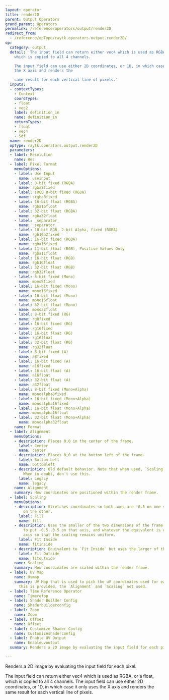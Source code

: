 ```yaml
---
layout: operator
title: render2D
parent: Output Operators
grand_parent: Operators
permalink: /reference/operators/output/render2D
redirect_from:
  - /reference/opType/raytk.operators.output.render2D/
op:
  category: output
  detail: 'The input field can return either vec4 which is used as RGBA, or a float,
    which is copied to all 4 channels.

    The input field can use either 2D coordinates, or 1D, in which case it only uses
    the X axis and renders the

    same result for each vertical line of pixels.'
  inputs:
  - contextTypes:
    - Context
    coordTypes:
    - float
    - vec2
    label: definition_in
    name: definition_in
    returnTypes:
    - float
    - vec4
    - Sdf
  name: render2D
  opType: raytk.operators.output.render2D
  parameters:
  - label: Resolution
    name: Res
  - label: Pixel Format
    menuOptions:
    - label: Use Input
      name: useinput
    - label: 8-bit fixed (RGBA)
      name: rgba8fixed
    - label: sRGB 8-bit fixed (RGBA)
      name: srgba8fixed
    - label: 16-bit float (RGBA)
      name: rgba16float
    - label: 32-bit float (RGBA)
      name: rgba32float
    - label: _separator_
      name: _separator_
    - label: 10-bit RGB, 2-bit Alpha, fixed (RGBA)
      name: rgb10a2fixed
    - label: 16-bit fixed (RGBA)
      name: rgba16fixed
    - label: 11-bit float (RGB), Positive Values Only
      name: rgba11float
    - label: 16-bit float (RGB)
      name: rgb16float
    - label: 32-bit float (RGB)
      name: rgb32float
    - label: 8-bit fixed (Mono)
      name: mono8fixed
    - label: 16-bit fixed (Mono)
      name: mono16fixed
    - label: 16-bit float (Mono)
      name: mono16float
    - label: 32-bit float (Mono)
      name: mono32float
    - label: 8-bit fixed (RG)
      name: rg8fixed
    - label: 16-bit fixed (RG)
      name: rg16fixed
    - label: 16-bit float (RG)
      name: rg16float
    - label: 32-bit float (RG)
      name: rg32float
    - label: 8-bit fixed (A)
      name: a8fixed
    - label: 16-bit fixed (A)
      name: a16fixed
    - label: 16-bit float (A)
      name: a16float
    - label: 32-bit float (A)
      name: a32float
    - label: 8-bit fixed (Mono+Alpha)
      name: monoalpha8fixed
    - label: 16-bit fixed (Mono+Alpha)
      name: monoalpha16fixed
    - label: 16-bit float (Mono+Alpha)
      name: monoalpha16float
    - label: 32-bit float (Mono+Alpha)
      name: monoalpha32float
    name: Format
  - label: Alignment
    menuOptions:
    - description: Places 0,0 in the center of the frame.
      label: Center
      name: center
    - description: Places 0,0 at the bottom left of the frame.
      label: Bottom Left
      name: bottomleft
    - description: Old default behavior. Note that when used, `Scaling` is ignored.
        When in doubt, don't use this.
      label: Legacy
      name: legacy
    name: Alignment
    summary: How coordinates are positioned within the render frame.
  - label: Scaling
    menuOptions:
    - description: Stretches coordinates so both axes are -0.5 on one side and 0.5
        on the other.
      label: Fill
      name: fill
    - description: Uses the smaller of the two dimensions of the frame resolution
        to put -0.5..0.5 on that axis, and whatever the equivalent is on the other
        axis so that the scaling remains uniform.
      label: Fit Inside
      name: fitinside
    - description: Equivalent to `Fit Inside` but uses the larger of the two dimensions.
      label: Fit Outside
      name: fitoutside
    name: Scaling
    summary: How coordinates are scaled within the render frame.
  - label: UV Map
    name: Uvmap
    summary: UV Map that is used to pick the uV coordinates used for each pixel. If
      this is provided, the `Alignment` and `Scaling` not used.
  - label: Time Reference Operator
    name: Timerefop
  - label: Shader Builder Config
    name: Shaderbuilderconfig
  - label: Zoom
    name: Zoom
  - label: Offset
    name: Offset
  - label: Customize Shader Config
    name: Customizeshaderconfig
  - label: Enable UV Output
    name: Enableuvoutput
  summary: Renders a 2D image by evaluating the input field for each pixel.

---
```



Renders a 2D image by evaluating the input field for each pixel.

The input field can return either vec4 which is used as RGBA, or a float, which is copied to all 4 channels.
The input field can use either 2D coordinates, or 1D, in which case it only uses the X axis and renders the
same result for each vertical line of pixels.